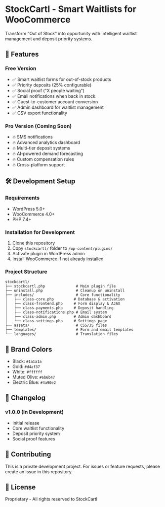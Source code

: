 # StockCartl - Smart Waitlists for WooCommerce

Transform "Out of Stock" into opportunity with intelligent waitlist management and deposit priority systems.

## 🚀 Features

### Free Version
- ✅ Smart waitlist forms for out-of-stock products
- ✅ Priority deposits (25% configurable)
- ✅ Social proof ("X people waiting")
- ✅ Email notifications when back in stock
- ✅ Guest-to-customer account conversion
- ✅ Admin dashboard for waitlist management
- ✅ CSV export functionality

### Pro Version (Coming Soon)
- 🔥 SMS notifications
- 🔥 Advanced analytics dashboard
- 🔥 Multi-tier deposit systems
- 🔥 AI-powered demand forecasting
- 🔥 Custom compensation rules
- 🔥 Cross-platform support

## 🛠️ Development Setup

### Requirements
- WordPress 5.0+
- WooCommerce 4.0+
- PHP 7.4+

### Installation for Development
1. Clone this repository
2. Copy `stockcartl/` folder to `/wp-content/plugins/`
3. Activate plugin in WordPress admin
4. Install WooCommerce if not already installed

### Project Structure
```
stockcartl/
├── stockcartl.php              # Main plugin file
├── uninstall.php               # Cleanup on uninstall
├── includes/                   # Core functionality
│   ├── class-core.php         # Database & activation
│   ├── class-frontend.php     # Form display & AJAX
│   ├── class-payments.php     # Deposit handling
│   ├── class-notifications.php # Email system
│   ├── class-admin.php        # Admin dashboard
│   └── class-settings.php     # Settings page
├── assets/                     # CSS/JS files
├── templates/                  # Form and email templates
└── languages/                  # Translation files
```

## 🎨 Brand Colors
- Black: `#1a1a1a`
- Gold: `#d4af37`
- White: `#ffffff`
- Muted Olive: `#6b6b47`
- Electric Blue: `#4a90e2`

## 📝 Changelog

### v1.0.0 (In Development)
- Initial release
- Core waitlist functionality
- Deposit priority system
- Social proof features

## 🤝 Contributing

This is a private development project. For issues or feature requests, please create an issue in this repository.

## 📄 License

Proprietary - All rights reserved to StockCartl